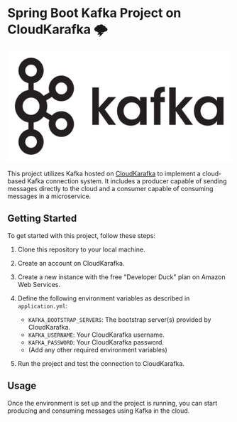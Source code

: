 # Spring Boot Kafka Project on CloudKarafka 🌩️

![Apache Kafka](doc/images/kafka.png)

This project utilizes Kafka hosted on [CloudKarafka](https://api.cloudkarafka.com/) to implement a cloud-based Kafka connection system. It includes a producer capable of sending messages directly to the cloud and a consumer capable of consuming messages in a microservice.

## Getting Started

To get started with this project, follow these steps:

1. Clone this repository to your local machine.
2. Create an account on CloudKarafka.
3. Create a new instance with the free "Developer Duck" plan on Amazon Web Services.
4. Define the following environment variables as described in `application.yml`:

   - `KAFKA_BOOTSTRAP_SERVERS`: The bootstrap server(s) provided by CloudKarafka.
   - `KAFKA_USERNAME`: Your CloudKarafka username.
   - `KAFKA_PASSWORD`: Your CloudKarafka password.
   - (Add any other required environment variables)

5. Run the project and test the connection to CloudKarafka.

## Usage

Once the environment is set up and the project is running, you can start producing and consuming messages using Kafka in the cloud.
